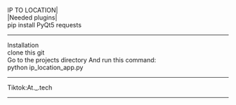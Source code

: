 IP TO LOCATION|                              
|Needed plugins|                             
pip install PyQt5 requests                                               
________________________________                           
Installation                        
clone this git                          
Go to the projects directory
And run this command:                          
python ip_location_app.py                                   
_______________________________________                         
Tiktok:At._.tech                       
__________________________________________________________________________                            
